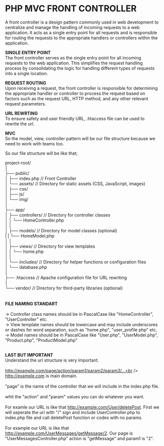 <h1>PHP MVC FRONT CONTROLLER</h1>

A front controller is a design pattern commonly used in web development to centralize and manage the handling of incoming requests to a web application. It acts as a single entry point for all requests and is responsible for routing the requests to the appropriate handlers or controllers within the application.

<b>SINGLE ENTRY POINT</b><br />
The front controller serves as the single entry point for all incoming requests to the web application. This simplifies the request handling process by consolidating the logic for handling different types of requests into a single location.

<b>REQUEST ROUTING</b><br />
Upon receiving a request, the front controller is responsible for determining the appropriate handler or controller to process the request based on factors such as the request URL, HTTP method, and any other relevant request parameters.

<b>URL REWRTING</b><br />
To ensure safety and user friendly URL, .htaccess file can be used to rewrite the url. 

<b>MVC</b><br />
So the model, view, controller pattern will be our file structure because we need to work with teams too.

So our file structure will be like that;


project-root/<br />
│<br />
├── public/<br />
│   ├── index.php       // Front Controller<br />
│   └── assets/         // Directory for static assets (CSS, JavaScript, images)<br />
│       ├── css/<br />
│       ├── js/<br />
│       └── img/<br />
│<br />
├── app/<br />
│   ├── controllers/    // Directory for controller classes<br />
│   │   └── HomeController.php<br />
│   │<br />
│   ├── models/         // Directory for model classes (optional)<br />
|   |   └── HomeModel.php<br />
│   │<br />
│   ├── views/          // Directory for view templates<br />
│   │   └── home.php<br />
│   │<br />
│   └── includes/       // Directory for helper functions or configuration files<br />
│       └── database.php<br />
│<br />
├── .htaccess           // Apache configuration file for URL rewriting<br />
│<br />
└── vendor/             // Directory for third-party libraries (optional)<br />
<br />
<br/>
<b>FILE NAMING STANDART</b><br />
<br />
-> Controller class names should be in PascalCase like "HomeController", "UserController" etc.<br />
-> View template names should be lowercase and may include underscores or dashes for word separation, such as "home.php", "user_profile php" etc.<br />
-> Model names should be in PascalCase like "User.php", "UserModel.php", "Product.php", "ProductModel.php"<br />
<br />

<b>LAST BUT IMPORTANT</b><br />
Understand the url structure is very important.<br />
<br />
http://example.com/page/action/param1/param2/param3/...<br />
<br />
http://example.com is main domain.<br />
<br />
"page" is the name of the controller that we will include in the index.php file.<br /> 
<br />
whit the "action" and "param" values you can do whatever you want.<br />
<br />
For examle our URL is like that http://example.com/User/deletePost. First we will seperate the url with "/" sign and 
include UserController.php to index.php file and call deletePost function or codes with no params.<br />
<br />
For example our URL is like that http://example.com/UserMessages/getMessage/2. Our page is "UserMessagesController.php"
action is "getMessage" and param1 is "2".<br />
<br />